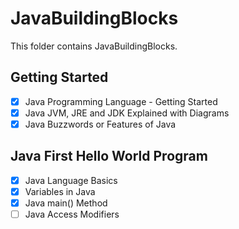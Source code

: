 # JavaBuildingBlocks

This folder contains JavaBuildingBlocks.


## Getting Started

- [x] Java Programming Language - Getting Started
- [x] Java JVM, JRE and JDK Explained with Diagrams
- [x] Java Buzzwords or Features of Java

## Java First Hello World Program

- [x] Java Language Basics
- [x] Variables in Java
- [x] Java main() Method
- [ ] Java Access Modifiers
